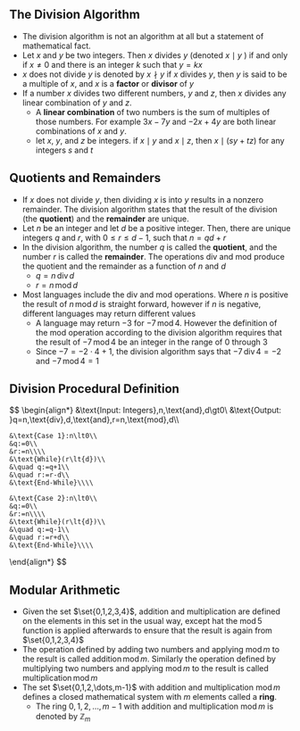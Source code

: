 ## The Division Algorithm
- The division algorithm is not an algorithm at all but a statement of mathematical fact.
- Let $x$ and $y$ be two integers. Then $x$ divides $y$ (denoted $x\mid{y}$ ) if and only if $x\neq{0}$ and there is an integer $k$ such that $y=kx$
- $x$ does not divide $y$ is denoted by $x\nmid{y}$ if $x$ divides $y$, then $y$ is said to be a multiple of $x$, and $x$ is a **factor** or **divisor** of $y$
- If a number $x$ divides two different numbers, $y$ and $z$, then $x$ divides any linear combination of $y$ and $z$. 
	- A **linear combination** of two numbers is the sum of multiples of those numbers. For example $3x-7y$ and $-2x+4y$ are both linear combinations of $x$ and $y$.
	- let $x$, $y$, and $z$ be integers. if $x\mid{y}$ and $x\mid{z}$, then $x\mid{(sy+tz)}$ for any integers $s$ and $t$

## Quotients and Remainders
- If $x$ does not divide $y$, then dividing $x$ is into $y$ results in a nonzero remainder. The division algorithm states that the result of the division (the **quotient**) and the **remainder** are unique.
- Let $n$ be an integer and let $d$ be a positive integer. Then, there are unique integers $q$ and $r$, with $0\le{r}\le{d-1}$, such that $n=qd+r$
- In the division algorithm, the number $q$ is called the **quotient**, and the number $r$ is called the **remainder**. The operations $\text{div}$ and $\text{mod}$ produce the quotient and the remainder as a function of $n$ and $d$
	- $q=n\,\text{div}\,d$
	- $r=n\,\text{mod}\,d$
- Most languages include the $\text{div}$ and $\text{mod}$ operations. Where $n$ is positive the result of $n\,\text{mod}\,d$ is straight forward, however if $n$ is negative, different languages may return different values
	- A language may return $-3$ for $-7\,\text{mod}\,4$. However the definition of the $\text{mod}$ operation according to the division algorithm requires that the result of $-7\,\text{mod}\,4$ be an integer in the range of $0$ through $3$
	- Since $-7=-2\cdot4+1$, the division algorithm says that $-7\,\text{div}\,4=-2$ and $-7\,\text{mod}\,4=1$

## Division Procedural Definition
$$
\begin{align*}
	&\text{Input: Integers}\,n\,\text{and}\,d\gt0\\
	&\text{Output: }q=n\,\text{div}\,d\,\text{and}\,r=n\,\text{mod}\,d\\\\
	
	&\text{Case 1}:n\lt0\\
	&q:=0\\
	&r:=n\\\\
	&\text{While}(r\lt{d})\\
	&\quad q:=q+1\\
	&\quad r:=r-d\\
	&\text{End-While}\\\\
	
	&\text{Case 2}:n\lt0\\
	&q:=0\\
	&r:=n\\\\
	&\text{While}(r\lt{d})\\
	&\quad q:=q-1\\
	&\quad r:=r+d\\
	&\text{End-While}\\\\
\end{align*}
$$

## Modular Arithmetic
- Given the set $\set{0,1,2,3,4}$, addition and multiplication are defined on the elements in this set in the usual way, except hat the $\text{mod}\,5$ function is applied afterwards to ensure that the result is again from $\set{0,1,2,3,4}$
- The operation defined by adding two numbers and applying $\text{mod}\,m$ to the result is called $\text{addition}\,\text{mod}\,m$. Similarly the operation defined by multiplying two numbers and applying $\text{mod}\,m$ to the result is called $\text{multiplication}\,\text{mod}\,m$
- The set $\set{0,1,2,\dots,m-1}$ with addition and multiplication $\text{mod}\,m$ defines a closed mathematical system with $m$ elements called a **ring**.
	- The ring $0,1,2,\dots,m-1$ with addition and multiplication $\text{mod}\,m$ is denoted by $\mathbb{Z}_m$
